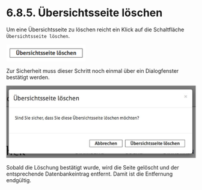 # 6.8.5. Übersichtsseite löschen

Um eine Übersichtsseite zu löschen reicht ein Klick auf die Schaltfläche `Übersichtsseite löschen`.   


![](../../.gitbook/assets/schaltflaeche-zum-loeschen.png)

Zur Sicherheit muss dieser Schritt noch einmal über ein Dialogfenster bestätigt werden.  


![](../../.gitbook/assets/bestaetigungsdialog-zum-loeschen.png)

Sobald die Löschung bestätigt wurde, wird die Seite gelöscht und der entsprechende Datenbankeintrag entfernt. Damit ist die Entfernung endgültig.  


